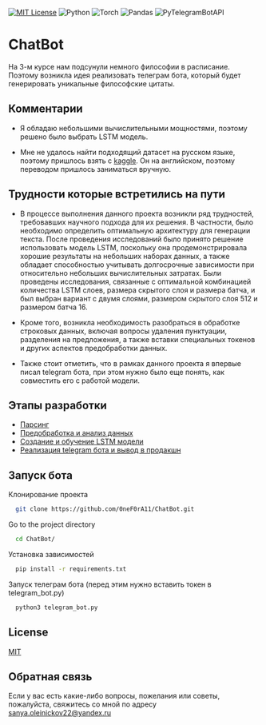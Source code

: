 
[![MIT License](https://img.shields.io/badge/License-MIT-green.svg)](https://choosealicense.com/licenses/mit/)
![Python](https://img.shields.io/badge/Python-3.12.1-orange)
![Torch](https://img.shields.io/badge/PyTorch-red)
![Pandas](https://img.shields.io/badge/pandas-2.2.0-blue)
![PyTelegramBotAPI](https://img.shields.io/badge/PyTelegramBotAPI-4.16.1-blue)


# ChatBot

На 3-м курсе нам подсунули немного философии в расписание. Поэтому возникла идея реализовать телеграм бота, который будет генерировать уникальные философские цитаты.


## Комментарии
* Я обладаю небольшими вычислительными мощностями, поэтому решено было выбрать LSTM модель.

* Мне не удалось найти подходящий датасет на русском языке, поэтому пришлось взять с [kaggle](https://www.kaggle.com/datasets/akmittal/quotes-dataset/code). Он на английском, поэтому переводом пришлось заниматься вручную. 






## Трудности которые встретились на пути
* В процессе выполнения данного проекта возникли ряд трудностей, требовавших научного подхода для их решения. В частности, было необходимо определить оптимальную архитектуру для генерации текста. После проведения исследований было принято решение использовать модель LSTM, поскольку она продемонстрировала хорошие результаты на небольших наборах данных, а также обладает способностью учитывать долгосрочные зависимости при относительно небольших вычислительных затратах. Были проведены исследования, связанные с оптимальной комбинацией количества LSTM слоев, размера скрытого слоя и размера батча, и был выбран вариант с двумя слоями, размером скрытого слоя 512 и размером батча 16.

* Кроме того, возникла необходимость разобраться в обработке строковых данных, включая вопросы удаления пунктуации, разделения на предложения, а также вставки специальных токенов и других аспектов предобработки данных.

* Также стоит отметить, что в рамках данного проекта я впервые писал telegram бота, при этом нужно было еще понять, как совместить его с работой модели.
## Этапы разработки

 - [Парсинг](https://github.com/0neF0rA11/ChatBot/blob/main/myLibrary/parcer.py)
 - [Предобработка и анализ данных](https://github.com/0neF0rA11/ChatBot/blob/main/Processing_and_analysis.ipynb)
 - [Создание и обучение LSTM модели](https://github.com/0neF0rA11/ChatBot/blob/main/LSTM_model.ipynb)
 - [Реализация telegram бота и вывод в продакшн](https://github.com/0neF0rA11/ChatBot/blob/main/telegram_bot.py)


## Запуск бота

Клонирование проекта

```bash
  git clone https://github.com/0neF0rA11/ChatBot.git
```

Go to the project directory

```bash
  cd ChatBot/
```

Установка зависимостей

```bash
  pip install -r requirements.txt
```

Запуск телеграм бота (перед этим нужно вставить токен в telegram_bot.py)

```bash
  python3 telegram_bot.py
```


## License

[MIT](https://choosealicense.com/licenses/mit/)


## Обратная связь

Если у вас есть какие-либо вопросы, пожелания или советы, пожалуйста, свяжитесь со мной по адресу sanya.oleinickov22@yandex.ru
